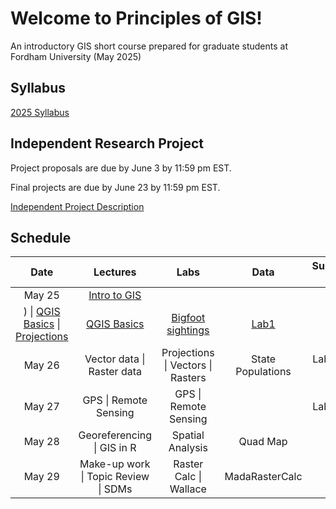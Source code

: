 # Welcome to Principles of GIS!
An introductory GIS short course prepared for graduate students at Fordham University (May 2025) 


## Syllabus
[2025 Syllabus](https://github.com/user-attachments/files/20378907/GIS.syllabus.2025.pdf)


## Independent Research Project
Project proposals are due by June 3 by 11:59 pm EST. 

Final projects are due by June 23 by 11:59 pm EST. 

[Independent Project Description](https://github.com/user-attachments/files/20378908/Independent.Project.Description.2025.pdf)




## Schedule

| Date | Lectures | Labs | Data | Submission Links
| :---: | :---: | :---: | :---: | :---:
| May 25 | [Intro to GIS](https://github.com/user-attachments/files/20379503/Intro.to.GIS.pdf)
) \| [QGIS Basics](https://github.com/annathonis/annathonis.github.io/files/11556865/QGIS.Basics.pdf) \| [Projections](https://github.com/annathonis/annathonis.github.io/files/11556916/Projections.pdf) | [QGIS Basics](https://github.com/annathonis/GIS_ShortCourse/files/11560528/Lab1.pdf) | [Bigfoot sightings](https://github.com/annathonis/annathonis.github.io/files/11550622/Bigfoot.sightings.csv) | [Lab1](https://docs.google.com/forms/d/e/1FAIpQLSd6W8gpP7m3wr0L-cXum5LHqXBV_ENwiPNuLxDy3JLiRTSSQA/viewform?usp=sf_link) |
| May 26 | Vector data \| Raster data | Projections \| Vectors \| Rasters | State Populations | Lab2 \| Lab3 \| Lab4|
| May 27 | GPS \| Remote Sensing | GPS \| Remote Sensing|  | Lab5 \| Lab6|
| May 28 | Georeferencing \| GIS in R | Spatial Analysis | Quad Map | Lab7|
| May 29 | Make-up work \| Topic Review \| SDMs | Raster Calc \| Wallace |MadaRasterCalc | Lab8 |







